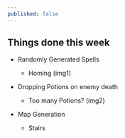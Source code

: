 ```yaml
---
published: false
---
```


## Things done this week
- Randomly Generated Spells
	- Homing (img1)

- Dropping Potions on enemy death
	- Too many Potions? (img2)
    
    
- Map Generation
	- Stairs
